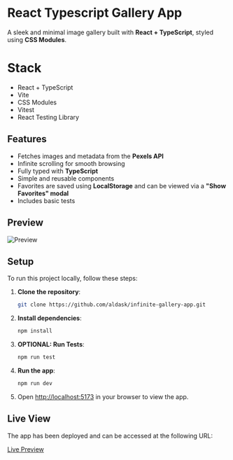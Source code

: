 # React Typescript Gallery App

A sleek and minimal image gallery built with **React + TypeScript**, styled using **CSS Modules**.

# Stack

- React + TypeScript
- Vite
- CSS Modules
- Vitest
- React Testing Library

## Features

- Fetches images and metadata from the **Pexels API**
- Infinite scrolling for smooth browsing
- Fully typed with **TypeScript**
- Simple and reusable components
- Favorites are saved using **LocalStorage** and can be viewed via a **"Show Favorites" modal**
- Includes basic tests

## Preview

<img src="src/assets/preview.png" alt="Preview">

## Setup

To run this project locally, follow these steps:

1. **Clone the repository**:

   ```bash
   git clone https://github.com/aldask/infinite-gallery-app.git
   ```

2. **Install dependencies**:

   ```bash
   npm install
   ```

3. **OPTIONAL: Run Tests**:

   ```bash
   npm run test
   ```

4. **Run the app**:

   ```bash
   npm run dev
   ```

5. Open [http://localhost:5173](http://localhost:5173) in your browser to view the app.

## Live View

The app has been deployed and can be accessed at the following URL:

[Live Preview](https://infinite-gallery-indol.vercel.app/)
